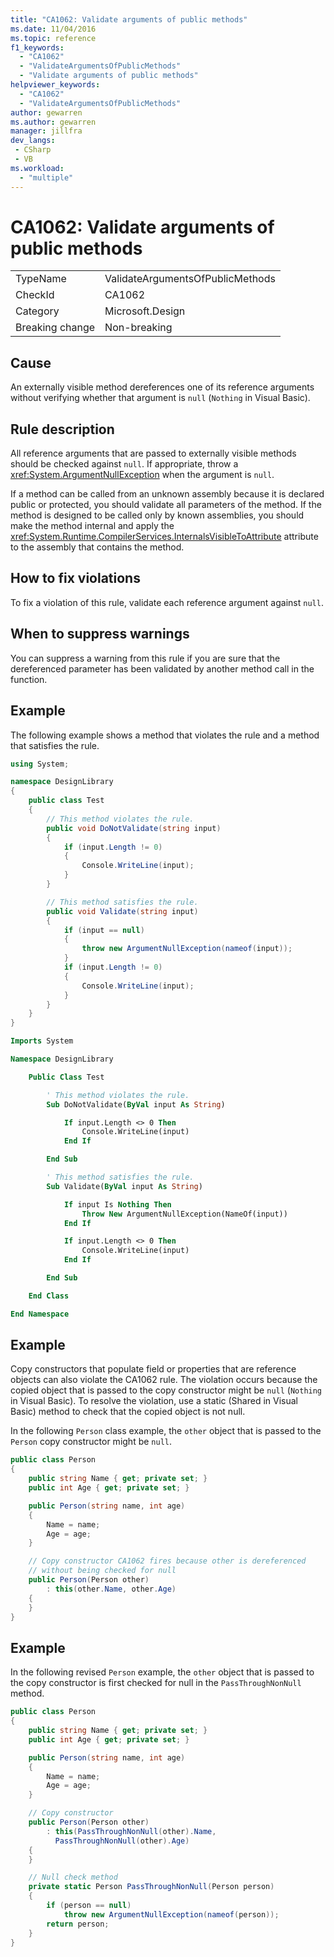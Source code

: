 ```yaml
---
title: "CA1062: Validate arguments of public methods"
ms.date: 11/04/2016
ms.topic: reference
f1_keywords:
  - "CA1062"
  - "ValidateArgumentsOfPublicMethods"
  - "Validate arguments of public methods"
helpviewer_keywords:
  - "CA1062"
  - "ValidateArgumentsOfPublicMethods"
author: gewarren
ms.author: gewarren
manager: jillfra
dev_langs:
 - CSharp
 - VB
ms.workload:
  - "multiple"
---
```

# CA1062: Validate arguments of public methods

|||
|-|-|
|TypeName|ValidateArgumentsOfPublicMethods|
|CheckId|CA1062|
|Category|Microsoft.Design|
|Breaking change|Non-breaking|

## Cause

An externally visible method dereferences one of its reference arguments without verifying whether that argument is `null` (`Nothing` in Visual Basic).

## Rule description

All reference arguments that are passed to externally visible methods should be checked against `null`. If appropriate, throw a <xref:System.ArgumentNullException> when the argument is `null`.

If a method can be called from an unknown assembly because it is declared public or protected, you should validate all parameters of the method. If the method is designed to be called only by known assemblies, you should make the method internal and apply the <xref:System.Runtime.CompilerServices.InternalsVisibleToAttribute> attribute to the assembly that contains the method.

## How to fix violations

To fix a violation of this rule, validate each reference argument against `null`.

## When to suppress warnings

You can suppress a warning from this rule if you are sure that the dereferenced parameter has been validated by another method call in the function.

## Example

The following example shows a method that violates the rule and a method that satisfies the rule.

```csharp
using System;

namespace DesignLibrary
{
    public class Test
    {
        // This method violates the rule.
        public void DoNotValidate(string input)
        {
            if (input.Length != 0)
            {
                Console.WriteLine(input);
            }
        }

        // This method satisfies the rule.
        public void Validate(string input)
        {
            if (input == null)
            {
                throw new ArgumentNullException(nameof(input));
            }
            if (input.Length != 0)
            {
                Console.WriteLine(input);
            }
        }
    }
}
```

```vb
Imports System

Namespace DesignLibrary

    Public Class Test

        ' This method violates the rule.
        Sub DoNotValidate(ByVal input As String)

            If input.Length <> 0 Then
                Console.WriteLine(input)
            End If

        End Sub

        ' This method satisfies the rule.
        Sub Validate(ByVal input As String)

            If input Is Nothing Then
                Throw New ArgumentNullException(NameOf(input))
            End If

            If input.Length <> 0 Then
                Console.WriteLine(input)
            End If

        End Sub

    End Class

End Namespace
```

## Example

Copy constructors that populate field or properties that are reference objects can also violate the CA1062 rule. The violation occurs because the copied object that is passed to the copy constructor might be `null` (`Nothing` in Visual Basic). To resolve the violation, use a static (Shared in Visual Basic) method to check that the copied object is not null.

In the following `Person` class example, the `other` object that is passed to the `Person` copy constructor might be `null`.

```csharp
public class Person
{
    public string Name { get; private set; }
    public int Age { get; private set; }

    public Person(string name, int age)
    {
        Name = name;
        Age = age;
    }

    // Copy constructor CA1062 fires because other is dereferenced
    // without being checked for null
    public Person(Person other)
        : this(other.Name, other.Age)
    {
    }
}
```

## Example

In the following revised `Person` example, the `other` object that is passed to the copy constructor is first checked for null in the `PassThroughNonNull` method.

```csharp
public class Person
{
    public string Name { get; private set; }
    public int Age { get; private set; }

    public Person(string name, int age)
    {
        Name = name;
        Age = age;
    }

    // Copy constructor
    public Person(Person other)
        : this(PassThroughNonNull(other).Name,
          PassThroughNonNull(other).Age)
    {
    }

    // Null check method
    private static Person PassThroughNonNull(Person person)
    {
        if (person == null)
            throw new ArgumentNullException(nameof(person));
        return person;
    }
}
```